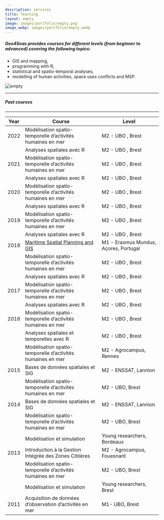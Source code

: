 ```yaml
---
description: services
title: Teaching
layout: empty
image: images/portfolio/empty.png
image_webp: images/portfolio/empty.webp
---
```




##### Geo4Seas provides courses for different levels (from beginner to advanced) covering the following topics:
- GIS and mapping, 
- programming with R, 
- statistical and spatio-temporal analyses, 
- modelling of human activities, space uses conflicts and MSP.



![empty](/../../images/portfolio/empty.webp)
  
_________________________  
##### Past courses
_________________________ 

  

| Year  	| Course                                                  	  | Level                      	|
|-------	|------------------------------------------------------------	|-----------------------------	|
| 2022  	| Modélisation spatio-temporelle d’activités humaines en mer 	| M2 - UBO , Brest            	|
|       	| Analyses spatiales avec R                                  	| M2 - UBO , Brest            	|
| 2021  	| Modélisation spatio-temporelle d’activités humaines en mer 	| M2 - UBO , Brest            	|
|       	| Analyses spatiales avec R                                  	| M2 - UBO , Brest            	|
| 2020  	| Modélisation spatio-temporelle d’activités humaines en mer 	| M2 - UBO , Brest            	|
|       	| Analyses spatiales avec R                                  	| M2 - UBO , Brest            	|
| 2019  	| Modélisation spatio-temporelle d’activités humaines en mer 	| M2 - UBO , Brest            	|
|       	| Analyses spatiales avec R                                  	| M2 - UBO , Brest            	|
| 2018  	| [Maritime Spatial Planning and GIS](https://www.marinetraining.eu/content/emmcmsp-erasmus-mundus-master-course-maritime-spatial-planning)                          	| M1 - Erasmus Mundus, Açores, Portugal 	|
|       	| Modélisation spatio-temporelle d’activités humaines en mer 	| M2 - UBO , Brest            	|
|       	| Analyses spatiales avec R                                  	| M2 - UBO , Brest            	|
| 2017  	| Modélisation spatio-temporelle d’activités humaines en mer 	| M2 - UBO , Brest            	|
|       	| Analyses spatiales avec R                                  	| M2 - UBO , Brest            	|
| 2016  	| Modélisation spatio-temporelle d’activités humaines en mer 	| M2 - UBO , Brest            	|
|       	| Analyses spatiales et temporelles avec R                   	| M2 - UBO , Brest            	|
|       	| Modélisation spatio-temporelle d’activités humaines en mer 	| M2 - Agrocampus, Rennes     	|
| 2015  	| Bases de données spatiales et SIG                          	| M2 - ENSSAT, Lannion        	|
|       	| Modélisation spatio-temporelle d’activités humaines en mer 	| M2 - UBO, Brest             	|
| 2014  	| Bases de données spatiales et SIG                          	| M2 - ENSSAT, Lannion        	|
|       	| Modélisation spatio-temporelle d’activités humaines en mer 	| M2 - UBO, Brest             	|
|       	| Modélisation et simulation                                 	| Young researchers, Bordeaux 	|
| 2013  	| Introduction à la Gestion Intégrée des Zones Côtières      	| M2 - Agrocampus, Fouesnant  	|
|       	| Modélisation spatio-temporelle d’activités humaines en mer 	| M2 - UBO, Brest             	|
|       	| Modélisation et simulation                                 	| Young researchers, Brest    	|
| 2011  	| Acquisition de données d’observation d’activités en mer    	| M1- UBO, Brest              	|




